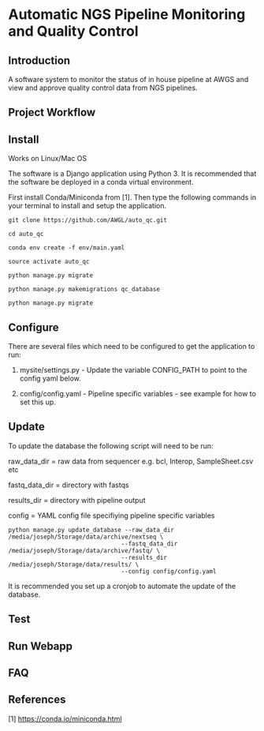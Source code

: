# Automatic NGS Pipeline Monitoring and Quality Control

## Introduction

A software system to monitor the status of in house pipeline at AWGS and view and approve quality control data from NGS pipelines.

## Project Workflow



## Install

Works on Linux/Mac OS

The software is a Django application using Python 3. It is recommended that the software be deployed in a conda virtual environment.

First install Conda/Miniconda from [1]. Then type the following commands in your terminal to install and setup the application.

```
git clone https://github.com/AWGL/auto_qc.git

cd auto_qc

conda env create -f env/main.yaml

source activate auto_qc

python manage.py migrate

python manage.py makemigrations qc_database

python manage.py migrate
```

## Configure

There are several files which need to be configured to get the application to run:

1) mysite/settings.py - Update the variable CONFIG_PATH to point to the config yaml below.

2) config/config.yaml - Pipeline specific variables - see example for how to set this up.

## Update

To update the database the following script will need to be run:

raw_data_dir = raw data from sequencer e.g. bcl, Interop, SampleSheet.csv etc

fastq_data_dir = directory with fastqs

results_dir = directory with pipeline output

config = YAML config file specifiying pipeline specific variables
```
python manage.py update_database --raw_data_dir /media/joseph/Storage/data/archive/nextseq \
								--fastq_data_dir /media/joseph/Storage/data/archive/fastq/ \
								--results_dir /media/joseph/Storage/data/results/ \
								--config config/config.yaml

```




It is recommended you set up a cronjob to automate the update of the database.


## Test

## Run Webapp

## FAQ

## References

[1] https://conda.io/miniconda.html

